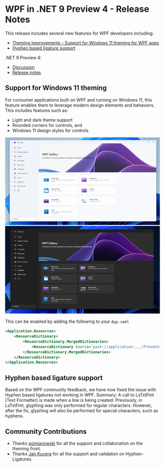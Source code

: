 # WPF in .NET 9 Preview 4 - Release Notes

This release includes several new features for WPF developers including:

- [Theming improvements – Support for Windows 11 theming for WPF apps](#support-for-windows-11-theming)
- [Hyphen based ligature support](#hyphen-based-ligature-support)

.NET 9 Preview 4:

- [Discussion](https://aka.ms/dotnet/9/preview4)
- [Release notes](./README.md)

## Support for Windows 11 theming 

For consumer applications built on WPF and running on Windows 11, this feature enables them to leverage modern design elements and behaviors. This includes features such as: 

- Light and dark theme support 
- Rounded corners for controls, and 
- Windows 11 design styles for controls 

![WPF app running in light mode](media/wpf-light.png)
![WPF app running in dark mode](media/wpf-dark.png)

This can be enabled by adding the following to your `App.xaml`

```xml
<Application.Resources>
    <ResourceDictionary>
        <ResourceDictionary.MergedDictionaries>
            <ResourceDictionary Source="pack://application:,,,/PresentationFramework.Fluent;component/Themes/Fluent.xaml" />
        </ResourceDictionary.MergedDictionaries>
    </ResourceDictionary>
</Application.Resources>
```

## Hyphen based ligature support 

Based on the WPF community feedback, we have now fixed the issue with Hyphen based ligatures not working in WPF. Summary: A call to LsTxtFmt (Text Formatter) is made when a line is being created. Previously, in LsTxtFmt, glyphing was only performed for regular characters. However, after the fix, glyphing will also be performed for special characters, such as hyphens. 

## Community Contributions 

- Thanks [pomianowski](https://github.com/pomianowski) for all the support and collaboration on the theming front. 
- Thanks [Jan Kucera](https://github.com/miloush) for all the support and validation on Hyphen-Ligatures. 
